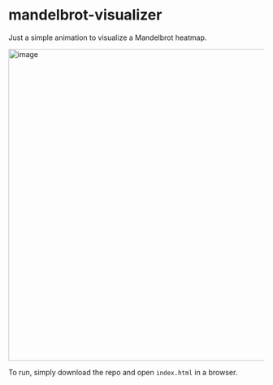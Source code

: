 # mandelbrot-visualizer
Just a simple animation to visualize a Mandelbrot heatmap.

<img width="613" alt="image" src="https://github.com/tkalmi/mandelbrot-visualizer/assets/14164217/4336ff29-3aa4-4c4a-94fa-b72d0ae10b4d">

To run, simply download the repo and open `index.html` in a browser.
